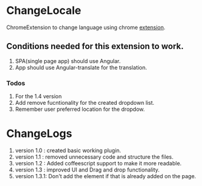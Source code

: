 # ChangeLocale
ChromeExtension to change language using chrome [extension](https://chrome.google.com/webstore/detail/changelocale/mhbloikcjkimgboilnmmibdjfkociopo?hl=en-US).

## Conditions needed for this extension to work.
1. SPA(single page app) should use Angular.
2. App should use Angular-translate for the translation.

### Todos
1. For the 1.4 version
  1. Add remove fucntionality for the created dropdown list.
  2. Remember user preferred location for the dropdow.

ChangeLogs
====
1. version 1.0 : created basic working plugin.
2. version 1.1 : removed  unnecessary code and structure the files.
3. version 1.2 : Added coffeescript support to make it more readable.
4. version 1.3 : improved UI and Drag and drop functionality.
5. version 1.3.1: Don't add the element if that is already added on the page.


